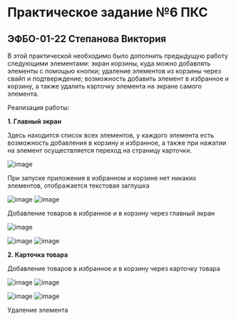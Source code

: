 # Практическое задание №6 ПКС
## ЭФБО-01-22 Степанова Виктория

В этой практической необходимо было дополнить предыдущую работу следующими элементами: экран корзины, куда можно добавлять элементы с помощью кнопки; удаление элементов из корзины через свайп и подтверждение; возможность добавить элемент в избранное и корзину, а также удалить карточку элемента на экране самого элемента.

Реализация работы:

**1. Главный экран**

Здесь находится список всех элементов, у каждого элемента есть возможность добавления в корзину и избранное, а также при нажатии на элемент осуществляется переход на страницу карточки. 

![image](https://github.com/user-attachments/assets/7ca4af26-aa06-4fa6-8c03-364b9cc4db8e)

При запуске приложения в избранном и корзине нет никаких элементов, отображается текстовая заглушка

![image](https://github.com/user-attachments/assets/227bfb96-8ff2-408f-9395-325632106ab4)
![image](https://github.com/user-attachments/assets/271e731f-826f-4983-aa0c-8aa3b1bbbaab)

Добавление товаров в избранное и в корзину через главный экран

![image](https://github.com/user-attachments/assets/97e9bacf-d09c-40e5-8d49-00b2a53c39e8)

![image](https://github.com/user-attachments/assets/9661fc24-2eaa-4e9c-960c-b485871bff51)
![image](https://github.com/user-attachments/assets/368d484b-b4ea-4c82-b8e3-eacbc9680766)

**2. Карточка товара**

Добавление товаров в избранное и в корзину через карточку товара

![image](https://github.com/user-attachments/assets/0fea5759-cde2-416c-b24d-8c05326db2a5)
![image](https://github.com/user-attachments/assets/3f912ddd-70c1-41aa-870f-8b259b726fec)


![image](https://github.com/user-attachments/assets/dacef1f6-26de-4d1f-afac-ae7379f5ccc5)
![image](https://github.com/user-attachments/assets/f0fedc14-eb5b-4618-8f9a-069cb26cfb30)

Удаление элемента





